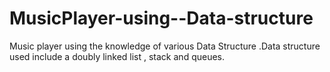 # MusicPlayer-using--Data-structure
Music player using the knowledge of various Data Structure .Data structure used include a doubly linked list , stack and queues. 
